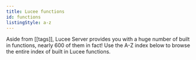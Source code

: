 ```yaml
---
title: Lucee functions
id: functions
listingStyle: a-z
---
```


Aside from [[tags]], Lucee Server provides you with a huge number of built in functions, nearly 600 of them in fact! Use the A-Z index below to browse the entire index of built in Lucee functions.
